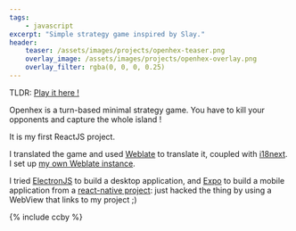```yaml
---
tags:
    - javascript
excerpt: "Simple strategy game inspired by Slay."
header:
    teaser: /assets/images/projects/openhex-teaser.png
    overlay_image: /assets/images/projects/openhex-overlay.png
    overlay_filter: rgba(0, 0, 0, 0.25)
---
```


TLDR: [Play it here !](https://alcalyn.github.io/openhex/#/)

Openhex is a turn-based minimal strategy game.
You have to kill your opponents and capture the whole island !

It is my first ReactJS project.

I translated the game and used [Weblate](https://weblate.org)
to translate it, coupled with [i18next](https://www.i18next.com).
I set up [my own Weblate instance](https://weblate.tru.io/projects/openhex/).

I tried [ElectronJS](https://electronjs.org/) to build a desktop application,
and [Expo](https://expo.io/) to build a mobile application
from a [react-native project](https://github.com/alcalyn/openhex-mobile):
just hacked the thing by using a WebView that links to my project ;)


{% include ccby %}
